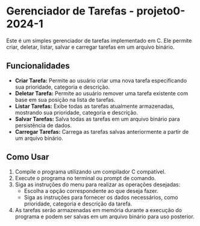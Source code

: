 # Gerenciador de Tarefas - projeto0-2024-1

Este é um simples gerenciador de tarefas implementado em C. Ele permite criar, deletar, listar, salvar e carregar tarefas em um arquivo binário.

## Funcionalidades

- **Criar Tarefa:** Permite ao usuário criar uma nova tarefa especificando sua prioridade, categoria e descrição.
- **Deletar Tarefa:** Permite ao usuário remover uma tarefa existente com base em sua posição na lista de tarefas.
- **Listar Tarefas:** Exibe todas as tarefas atualmente armazenadas, mostrando sua prioridade, categoria e descrição.
- **Salvar Tarefas:** Salva todas as tarefas em um arquivo binário para persistência de dados.
- **Carregar Tarefas:** Carrega as tarefas salvas anteriormente a partir de um arquivo binário.

## Como Usar

1. Compile o programa utilizando um compilador C compatível.
2. Execute o programa no terminal ou prompt de comando.
3. Siga as instruções do menu para realizar as operações desejadas:
    - Escolha a opção correspondente ao que deseja fazer.
    - Siga as instruções para fornecer os dados necessários, como prioridade, categoria e descrição da tarefa.
4. As tarefas serão armazenadas em memória durante a execução do programa e podem ser salvas em um arquivo binário para uso posterior.



